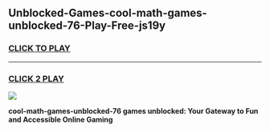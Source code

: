 
## Unblocked-Games-cool-math-games-unblocked-76-Play-Free-js19y
<h3>
<a href="https://premium76.site?title=cool-math-games-unblocked-76&ref=24M">CLICK TO PLAY</a></h3>
<hr>

<h3>
<a href="https://premium76.site?title=cool-math-games-unblocked-76&ref=24M">CLICK 2 PLAY</a>
  
</h3>

<a href="https://premium76.site?title=cool-math-games-unblocked-76&ref=24M"><img src="https://clearcache.store/games.png"></a>


**cool-math-games-unblocked-76 games unblocked: Your Gateway to Fun and Accessible Online Gaming**
